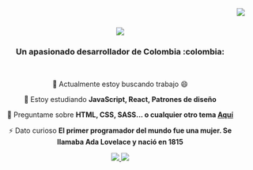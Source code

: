 <img align="right" src="https://visitor-badge.laobi.icu/badge?page_id=CristianDavid313.CristianDavid313" />

<h1 align="center">
    <img src="https://readme-typing-svg.herokuapp.com/?font=Righteous&size=35&center=true&vCenter=true&width=500&height=70&duration=4000&lines=Hola+a+todos!+👋;+Me+llamo+Cristian+David!;" />
</h1>

<h3 align="center">Un apasionado desarrollador de Colombia :colombia:</h3>

<br/>

<div align="center">
 
🔭 Actualmente estoy buscando trabajo :smile:
 
🌱 Estoy estudiando **JavaScript, React, Patrones de diseño**

💬 Preguntame sobre **HTML, CSS, SASS... o cualquier otro tema [Aquí](https://github.com/CristianDavid313/CristianDavid313/issues)**

⚡ Dato curioso **El primer programador del mundo fue una mujer. Se llamaba Ada Lovelace y nació en 1815**

</div>

<div align="center"> 
  <a href="mailto:cristianvargasavellaneda@gmail.com">
    <img src="https://img.shields.io/badge/Gmail-333333?style=for-the-badge&logo=gmail&logoColor=red" />
  </a>
  <a href="https://linkedin.com/in/cristian-david-vargas-avellaneda" target="_blank">
    <img src="https://img.shields.io/badge/LinkedIn-0077B5?style=for-the-badge&logo=linkedin&logoColor=white" target="_blank" />
  </a>
  <!--<a href="https://salesp07.github.io" target="_blank">
     <img src="https://img.shields.io/badge/Portfolio-FF5722?style=for-the-badge&logo=todoist&logoColor=white" target="_blank" />  sqlite, safari, google-chrome are other good icon options
  </a>-->
</div>